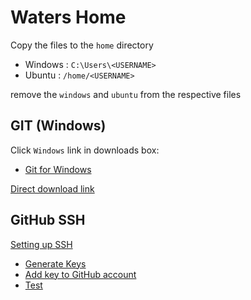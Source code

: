 # Waters Home

Copy the files to the `home` directory

- Windows : `C:\Users\<USERNAME>`
- Ubuntu : `/home/<USERNAME>`

remove the `windows` and `ubuntu` from the respective files

## GIT (Windows)
Click `Windows` link in downloads box:
- [Git for Windows](https://git-scm.com/download/win)

[Direct download link](https://git-scm.com/download/win)

## GitHub SSH
[Setting up SSH](https://help.github.com/articles/generating-an-ssh-key/)

- [Generate Keys](https://help.github.com/articles/generating-a-new-ssh-key-and-adding-it-to-the-ssh-agent/)
- [Add key to GitHub account](https://help.github.com/articles/adding-a-new-ssh-key-to-your-github-account/)
- [Test](https://help.github.com/articles/testing-your-ssh-connection/)
